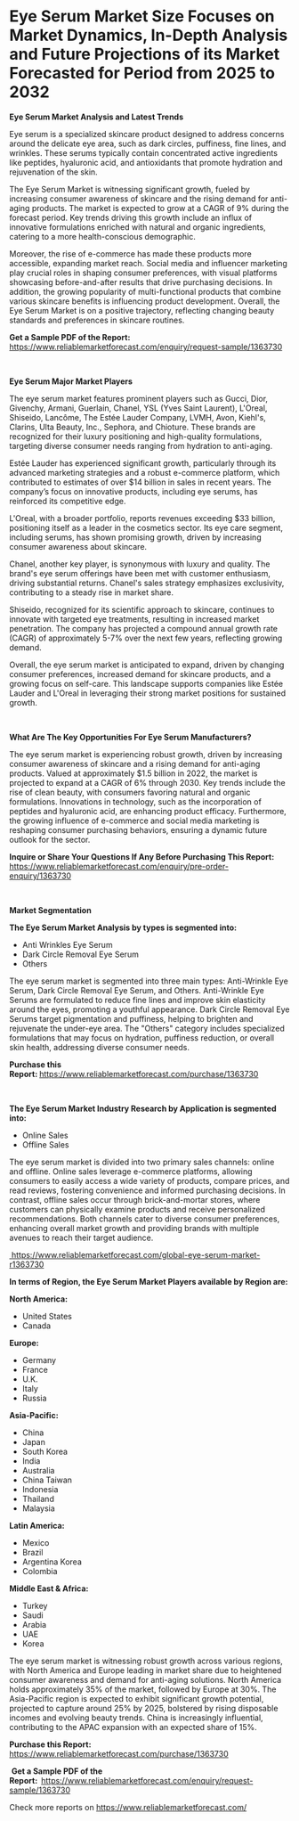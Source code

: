 <p><h1>Eye Serum Market Size Focuses on Market Dynamics, In-Depth Analysis and Future Projections of its Market Forecasted for Period from 2025 to 2032</h1></p><p><strong>Eye Serum Market Analysis and Latest Trends</strong></p>
<p><p>Eye serum is a specialized skincare product designed to address concerns around the delicate eye area, such as dark circles, puffiness, fine lines, and wrinkles. These serums typically contain concentrated active ingredients like peptides, hyaluronic acid, and antioxidants that promote hydration and rejuvenation of the skin.</p><p>The Eye Serum Market is witnessing significant growth, fueled by increasing consumer awareness of skincare and the rising demand for anti-aging products. The market is expected to grow at a CAGR of 9% during the forecast period. Key trends driving this growth include an influx of innovative formulations enriched with natural and organic ingredients, catering to a more health-conscious demographic. </p><p>Moreover, the rise of e-commerce has made these products more accessible, expanding market reach. Social media and influencer marketing play crucial roles in shaping consumer preferences, with visual platforms showcasing before-and-after results that drive purchasing decisions. In addition, the growing popularity of multi-functional products that combine various skincare benefits is influencing product development. Overall, the Eye Serum Market is on a positive trajectory, reflecting changing beauty standards and preferences in skincare routines.</p></p>
<p><strong>Get a Sample PDF of the Report:&nbsp;</strong> <a href="https://www.reliablemarketforecast.com/enquiry/request-sample/1363730?utm_campaign=3081&utm_medium=2&utm_source=Github&utm_content=ia&utm_term=04042025&utm_id=eye-serum">https://www.reliablemarketforecast.com/enquiry/request-sample/1363730</a></p>
<p>&nbsp;</p>
<p><strong>Eye Serum Major Market Players</strong></p>
<p><p>The eye serum market features prominent players such as Gucci, Dior, Givenchy, Armani, Guerlain, Chanel, YSL (Yves Saint Laurent), L'Oreal, Shiseido, Lancôme, The Estée Lauder Company, LVMH, Avon, Kiehl's, Clarins, Ulta Beauty, Inc., Sephora, and Chioture. These brands are recognized for their luxury positioning and high-quality formulations, targeting diverse consumer needs ranging from hydration to anti-aging.</p><p>Estée Lauder has experienced significant growth, particularly through its advanced marketing strategies and a robust e-commerce platform, which contributed to estimates of over $14 billion in sales in recent years. The company’s focus on innovative products, including eye serums, has reinforced its competitive edge.</p><p>L'Oreal, with a broader portfolio, reports revenues exceeding $33 billion, positioning itself as a leader in the cosmetics sector. Its eye care segment, including serums, has shown promising growth, driven by increasing consumer awareness about skincare.</p><p>Chanel, another key player, is synonymous with luxury and quality. The brand's eye serum offerings have been met with customer enthusiasm, driving substantial returns. Chanel's sales strategy emphasizes exclusivity, contributing to a steady rise in market share.</p><p>Shiseido, recognized for its scientific approach to skincare, continues to innovate with targeted eye treatments, resulting in increased market penetration. The company has projected a compound annual growth rate (CAGR) of approximately 5-7% over the next few years, reflecting growing demand.</p><p>Overall, the eye serum market is anticipated to expand, driven by changing consumer preferences, increased demand for skincare products, and a growing focus on self-care. This landscape supports companies like Estée Lauder and L'Oreal in leveraging their strong market positions for sustained growth.</p></p>
<p>&nbsp;</p>
<p><strong>What Are The Key Opportunities For Eye Serum Manufacturers?</strong></p>
<p><p>The eye serum market is experiencing robust growth, driven by increasing consumer awareness of skincare and a rising demand for anti-aging products. Valued at approximately $1.5 billion in 2022, the market is projected to expand at a CAGR of 6% through 2030. Key trends include the rise of clean beauty, with consumers favoring natural and organic formulations. Innovations in technology, such as the incorporation of peptides and hyaluronic acid, are enhancing product efficacy. Furthermore, the growing influence of e-commerce and social media marketing is reshaping consumer purchasing behaviors, ensuring a dynamic future outlook for the sector.</p></p>
<p><strong>Inquire or Share Your Questions If Any Before Purchasing This Report:</strong> <a href="https://www.reliablemarketforecast.com/enquiry/pre-order-enquiry/1363730?utm_campaign=3081&utm_medium=2&utm_source=Github&utm_content=ia&utm_term=04042025&utm_id=eye-serum">https://www.reliablemarketforecast.com/enquiry/pre-order-enquiry/1363730</a></p>
<p>&nbsp;</p>
<p><strong>Market Segmentation</strong></p>
<p><strong>The Eye Serum Market Analysis by types is segmented into:</strong></p>
<p><ul><li>Anti Wrinkles Eye Serum</li><li>Dark Circle Removal Eye Serum</li><li>Others</li></ul></p>
<p><p>The eye serum market is segmented into three main types: Anti-Wrinkle Eye Serum, Dark Circle Removal Eye Serum, and Others. Anti-Wrinkle Eye Serums are formulated to reduce fine lines and improve skin elasticity around the eyes, promoting a youthful appearance. Dark Circle Removal Eye Serums target pigmentation and puffiness, helping to brighten and rejuvenate the under-eye area. The "Others" category includes specialized formulations that may focus on hydration, puffiness reduction, or overall skin health, addressing diverse consumer needs.</p></p>
<p><strong>Purchase this Report:&nbsp;</strong><a href="https://www.reliablemarketforecast.com/purchase/1363730?utm_campaign=3081&utm_medium=2&utm_source=Github&utm_content=ia&utm_term=04042025&utm_id=eye-serum">https://www.reliablemarketforecast.com/purchase/1363730</a></p>
<p>&nbsp;</p>
<p><strong>The Eye Serum Market Industry Research by Application is segmented into:</strong></p>
<p><ul><li>Online Sales</li><li>Offline Sales</li></ul></p>
<p><p>The eye serum market is divided into two primary sales channels: online and offline. Online sales leverage e-commerce platforms, allowing consumers to easily access a wide variety of products, compare prices, and read reviews, fostering convenience and informed purchasing decisions. In contrast, offline sales occur through brick-and-mortar stores, where customers can physically examine products and receive personalized recommendations. Both channels cater to diverse consumer preferences, enhancing overall market growth and providing brands with multiple avenues to reach their target audience.</p></p>
<p><a href="https://www.reliablemarketforecast.com/global-eye-serum-market-r1363730?utm_campaign=3081&utm_medium=2&utm_source=Github&utm_content=ia&utm_term=04042025&utm_id=eye-serum">&nbsp;https://www.reliablemarketforecast.com/global-eye-serum-market-r1363730</a></p>
<p><strong>In terms of Region, the Eye Serum Market Players available by Region are:</strong></p>
<p>
    <p> <strong> North America: </strong>
        <ul>
            <li>United States</li>
            <li>Canada</li>
        </ul>
        </p> 
    <p> <strong> Europe: </strong>
        <ul>
            <li>Germany</li>
            <li>France</li>
            <li>U.K.</li>
            <li>Italy</li>
            <li>Russia</li>
        </ul>
        </p> 
    <p> <strong> Asia-Pacific: </strong>
        <ul>
            <li>China</li>
            <li>Japan</li>
            <li>South Korea</li>
            <li>India</li>
            <li>Australia</li>
            <li>China Taiwan</li>
            <li>Indonesia</li>
            <li>Thailand</li>
            <li>Malaysia</li>
        </ul>
        </p> 
    <p> <strong> Latin America: </strong>
        <ul>
            <li>Mexico</li>
            <li>Brazil</li>
            <li>Argentina Korea</li>
            <li>Colombia</li>
        </ul>
        </p> 
    <p> <strong> Middle East & Africa: </strong>
        <ul>
            <li>Turkey</li>
            <li>Saudi</li>
            <li>Arabia</li>
            <li>UAE</li>
            <li>Korea</li>
        </ul>
    </p>
    </p>
<p><p>The eye serum market is witnessing robust growth across various regions, with North America and Europe leading in market share due to heightened consumer awareness and demand for anti-aging solutions. North America holds approximately 35% of the market, followed by Europe at 30%. The Asia-Pacific region is expected to exhibit significant growth potential, projected to capture around 25% by 2025, bolstered by rising disposable incomes and evolving beauty trends. China is increasingly influential, contributing to the APAC expansion with an expected share of 15%.</p></p>
<p><strong>Purchase this Report: </strong><a href="https://www.reliablemarketforecast.com/purchase/1363730?utm_campaign=3081&utm_medium=2&utm_source=Github&utm_content=ia&utm_term=04042025&utm_id=eye-serum">https://www.reliablemarketforecast.com/purchase/1363730</a></p>
<p>&nbsp;<strong>Get a Sample PDF of the Report:&nbsp;&nbsp;</strong><a href="https://www.reliablemarketforecast.com/enquiry/request-sample/1363730?utm_campaign=3081&utm_medium=2&utm_source=Github&utm_content=ia&utm_term=04042025&utm_id=eye-serum">https://www.reliablemarketforecast.com/enquiry/request-sample/1363730</a></p>
<p><strong></strong></p>
<p>Check more reports on <a href="https://www.reliablemarketforecast.com/?utm_campaign=3081&utm_medium=2&utm_source=Github&utm_content=ia&utm_term=04042025&utm_id=eye-serum">https://www.reliablemarketforecast.com/</a></p>